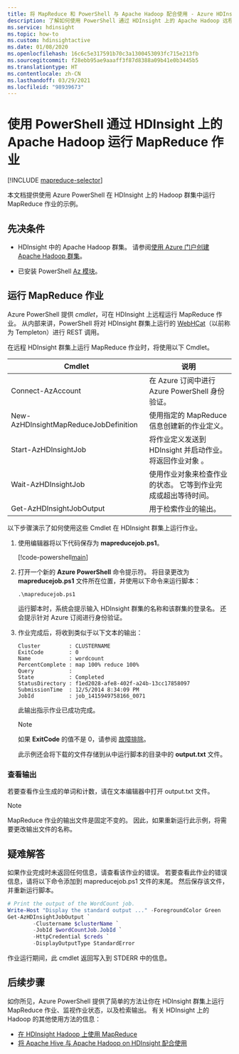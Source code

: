 ```yaml
---
title: 将 MapReduce 和 PowerShell 与 Apache Hadoop 配合使用 - Azure HDInsight
description: 了解如何使用 PowerShell 通过 HDInsight 上的 Apache Hadoop 远程运行 MapReduce 作业。
ms.service: hdinsight
ms.topic: how-to
ms.custom: hdinsightactive
ms.date: 01/08/2020
ms.openlocfilehash: 16c6c5e317591b70c3a1300453093fc715e213fb
ms.sourcegitcommit: f28ebb95ae9aaaff3f87d8388a09b41e0b3445b5
ms.translationtype: HT
ms.contentlocale: zh-CN
ms.lasthandoff: 03/29/2021
ms.locfileid: "98939673"
---
```

# <a name="run-mapreduce-jobs-with-apache-hadoop-on-hdinsight-using-powershell"></a>使用 PowerShell 通过 HDInsight 上的 Apache Hadoop 运行 MapReduce 作业

[!INCLUDE [mapreduce-selector](../../../includes/hdinsight-selector-use-mapreduce.md)]

本文档提供使用 Azure PowerShell 在 HDInsight 上的 Hadoop 群集中运行 MapReduce 作业的示例。

## <a name="prerequisites"></a>先决条件

* HDInsight 中的 Apache Hadoop 群集。 请参阅[使用 Azure 门户创建 Apache Hadoop 群集](../hdinsight-hadoop-create-linux-clusters-portal.md)。

* 已安装 PowerShell [Az 模块](/powershell/azure/)。

## <a name="run-a-mapreduce-job"></a>运行 MapReduce 作业

Azure PowerShell 提供 *cmdlet*，可在 HDInsight 上远程运行 MapReduce 作业。 从内部来讲，PowerShell 将对 HDInsight 群集上运行的 [WebHCat](https://cwiki.apache.org/confluence/display/Hive/WebHCat)（以前称为 Templeton）进行 REST 调用。

在远程 HDInsight 群集上运行 MapReduce 作业时，将使用以下 Cmdlet。

|Cmdlet | 说明 |
|---|---|
|Connect-AzAccount|在 Azure 订阅中进行 Azure PowerShell 身份验证。|
|New-AzHDInsightMapReduceJobDefinition|使用指定的 MapReduce 信息创建新的作业定义。|
|Start-AzHDInsightJob|将作业定义发送到 HDInsight 并启动作业。 将返回作业对象  。|
|Wait-AzHDInsightJob|使用作业对象来检查作业的状态。 它等到作业完成或超出等待时间。|
|Get-AzHDInsightJobOutput|用于检索作业的输出。|

以下步骤演示了如何使用这些 Cmdlet 在 HDInsight 群集上运行作业。

1. 使用编辑器将以下代码保存为 **mapreducejob.ps1**。

    [!code-powershell[main](../../../powershell_scripts/hdinsight/use-mapreduce/use-mapreduce.ps1?range=5-69)]

2. 打开一个新的 **Azure PowerShell** 命令提示符。 将目录更改为 **mapreducejob.ps1** 文件所在位置，并使用以下命令来运行脚本：

    ```azurepowershell
    .\mapreducejob.ps1
    ```

    运行脚本时，系统会提示输入 HDInsight 群集的名称和该群集的登录名。 还会提示针对 Azure 订阅进行身份验证。

3. 作业完成后，将收到类似于以下文本的输出：

    ```output
    Cluster         : CLUSTERNAME
    ExitCode        : 0
    Name            : wordcount
    PercentComplete : map 100% reduce 100%
    Query           :
    State           : Completed
    StatusDirectory : f1ed2028-afe8-402f-a24b-13cc17858097
    SubmissionTime  : 12/5/2014 8:34:09 PM
    JobId           : job_1415949758166_0071
    ```

    此输出指示作业已成功完成。

    > [!NOTE]  
    > 如果 **ExitCode** 的值不是 0，请参阅 [故障排除](#troubleshooting)。

    此示例还会将下载的文件存储到从中运行脚本的目录中的 **output.txt** 文件。

### <a name="view-output"></a>查看输出

若要查看作业生成的单词和计数，请在文本编辑器中打开 output.txt 文件。

> [!NOTE]  
> MapReduce 作业的输出文件是固定不变的。 因此，如果重新运行此示例，将需要更改输出文件的名称。

## <a name="troubleshooting"></a>疑难解答

如果作业完成时未返回任何信息，请查看该作业的错误。 若要查看此作业的错误信息，请将以下命令添加到 mapreducejob.ps1 文件的末尾。 然后保存该文件，并重新运行脚本。

```powershell
# Print the output of the WordCount job.
Write-Host "Display the standard output ..." -ForegroundColor Green
Get-AzHDInsightJobOutput `
        -Clustername $clusterName `
        -JobId $wordCountJob.JobId `
        -HttpCredential $creds `
        -DisplayOutputType StandardError
```

作业运行期间，此 cmdlet 返回写入到 STDERR 中的信息。

## <a name="next-steps"></a>后续步骤

如你所见，Azure PowerShell 提供了简单的方法让你在 HDInsight 群集上运行 MapReduce 作业、监视作业状态，以及检索输出。 有关 HDInsight 上的 Hadoop 的其他使用方法的信息：

* [在 HDInsight Hadoop 上使用 MapReduce](hdinsight-use-mapreduce.md)
* [将 Apache Hive 与 Apache Hadoop on HDInsight 配合使用](hdinsight-use-hive.md)